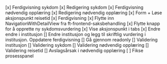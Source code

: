 [x] Ferdigvisning sykdom
[x] Redigering sykdom
[x] Ferdigvisning nødvendig opplæring
[x] Redigering nødvendig opplæring
[x] Form + Løse aksjonspunkt reisetid
[x] Ferdigvisning
[x] Flytte inn NavigationWithDetailView fra ft-frontend-saksbehandling
[x] Flytte knapp for å opprette ny sykdomsvurdering
[x] Vise aksjonspunkt i tabs
[x] Endre endre i institusjon
[] Endre institusjon og legg til skriftlig vurdering i institusjon. Oppdatere ferdigvisning
[] Gå gjennom readonly
[] Validering institusjon
[] Validering sykdom
[] Validering nødvendig opplæring
[] Validering reisetid
[] Avslagsårsak i nødvendig opplæring
[ ] Fikse prosesspanel
